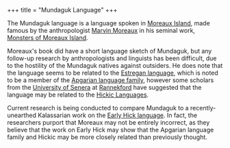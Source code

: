 +++
title = "Mundaguk Language"
+++

The Mundaguk language is a language spoken in
[Moreaux Island](@/locations/moreaux-island.md), made famous by the
anthropologist [Marvin Moreaux](@/characters/marvin-moreaux.md) in his seminal
work, [Monsters of Moreaux Island](@/misc/monsters-of-moreaux-island.md).

Moreaux's book did have a short language sketch of Mundaguk, but any follow-up
research by anthropologists and linguists has been difficult, due to the
hostility of the Mundaguk natives against outsiders. He does note that the
language seems to be related to the
[Estregan language](@/languages/estregan.md), which is noted to be a member of
the [Apgarian language family](@/languages/apgarian.md), however some scholars
from the [University of Senera](@/organizations/university-of-senera.md) at
[Rannekford](@/locations/rannekford.md) have suggested that the language may be
related to the [Hickic Languages](@/languages/hick.md).

Current research is being conducted to compare Mundaguk to a recently-unearthed
Kalassarian work on the
[Early Hick language](@/languages/hick/early-hick/_index.md). In fact, the
researchers purport that Moreaux may not be entirely incorrect, as they believe
that the work on Early Hick may show that the Apgarian language family and
Hickic may be more closely related than previously thought.
